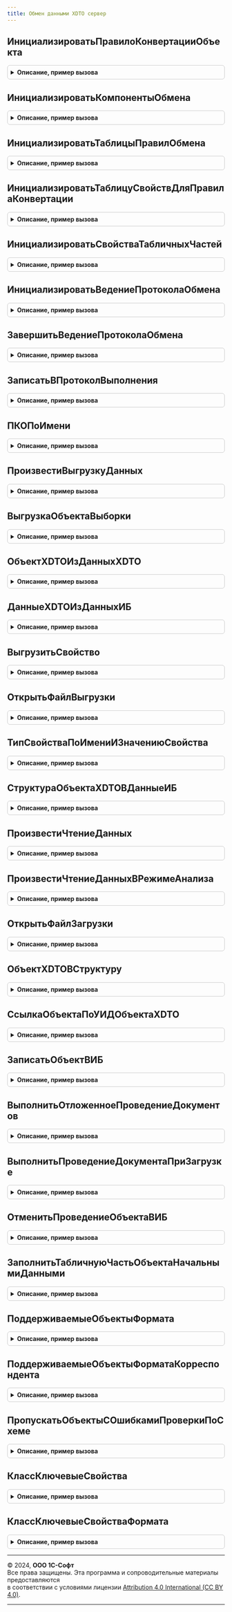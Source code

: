 ```yaml
---
title: Обмен данными XDTO сервер
---
```



## ИнициализироватьПравилоКонвертацииОбъекта
<details style="margin: 1em 0; padding: 0.5em; border: 1px solid #ccc; border-radius: 6px;">

<summary style="font-weight: bold; cursor: pointer;">Описание, пример вызова</summary>

```bsl

// Добавляет строку в таблицу правил конвертации и инициализирует значение в колонке "Свойства".
// Используется в модуле менеджера обмена при заполнении таблицы правил конвертации объектов.
//
// Параметры:
//  ПравилаКонвертации - см. КоллекцияПравилКонвертации
//
// Возвращаемое значение:
//  СтрокаТаблицыЗначений - строка таблицы правил конвертации.
//
Функция ИнициализироватьПравилоКонвертацииОбъекта(ПравилаКонвертации) Экспорт
```

Пример вызова
```bsl
Результат = ОбменДаннымиXDTOСервер.ИнициализироватьПравилоКонвертацииОбъекта(ПравилаКонвертации) 
```
</details>

## ИнициализироватьКомпонентыОбмена
<details style="margin: 1em 0; padding: 0.5em; border: 1px solid #ccc; border-radius: 6px;">

<summary style="font-weight: bold; cursor: pointer;">Описание, пример вызова</summary>

```bsl

// Инициализирует компоненты обмена.
//
// Параметры:
//  НаправлениеОбмена - Строка - направление выполнения обмена: "Отправка" | "Получение".
//
// Возвращаемое значение:
//   Структура - содержит компоненты обмена (правила обмена и параметры обмена):
//     * ВерсияФорматаОбмена - Строка - номер версии формата обмена.
//     * XMLСхема - Строка - пространство имен формата обмена.
//     * МенеджерОбмена - ОбщийМодуль - модуль с правилами конвертации.
//     * УзелКорреспондента - ПланОбменаСсылка - ссылка на узел плана обмена.
//     * УзелКорреспондентаОбъект - ПланОбменаОбъект - объект узла плана обмена.
//     * ВерсияФорматаМенеджераОбмена - Строка - номер версии формата модуля с правилами конвертации.
//     * НаправлениеОбмена - Строка - "Отправка" или "Получение".
//     * ЭтоОбменЧерезПланОбмена - Булево - признак выполнения обмена по плану обмена.
//     * ФлагОшибки - Булево - признак наличия ошибки при выполнении действия обмена.
//     * СтрокаСообщенияОбОшибке - Строка - описание ошибки при выполнении действия обмена.
//     * КлючСообщенияЖурналаРегистрации - Строка - имя события для записи информации об ошибках в журнал регистрации.
//     * ИспользоватьКвитирование - Булево - признак использования квитирования для удаления регистрации изменений.
//     * ВыгруженныеОбъекты - Массив из ЛюбаяСсылка - коллекция выгруженных объектов.
//     * НеВыгруженныеОбъекты - Массив из ЛюбаяСсылка - коллекция не выгруженных объектов.
//     * ВыгруженныеПоСсылкеОбъекты - Массив из ЛюбаяСсылка - коллекция объектов, выгруженных "по ссылке".
//     * ДокументыДляОтложенногоПроведения - ТаблицаЗначений - коллекция документов для отложенного проведения:
//       ** ДокументСсылка - ДокументСсылка - ссылка на документ.
//       ** ДатаДокумента - Дата - дата документа.
//     * ПоддерживаемыеОбъектыXDTO - Массив из Строка - коллекция идентификаторов объектов формата.
//     * ЗагруженныеОбъекты - ТаблицаЗначений - коллекция загруженных объектов:
//       ** ИмяОбработчика - Строка - имя обработчика.
//       ** Объект - СправочникОбъект
//                 - ДокументОбъект - загруженный объект.
//       ** Параметры - Произвольный - произвольные параметры.
//       ** СсылкаНаОбъект - ЛюбаяСсылка - ссылка на загруженный объект.
//     * ПравилаОбработкиДанных - см. ТаблицаПравилОбработкиДанных
//     * СостояниеОбменаДанными - Структура - описание состояния выполнения обмена:
//       ** УзелИнформационнойБазы - ПланОбменаСсылка - узел плана обмена.
//       ** ДействиеПриОбмене - ПеречислениеСсылка.ДействияПриОбмене - выполняемое действие.
//       ** ДатаНачала - Дата - дата начала выполнения действия.
//       ** ДатаОкончания - Дата - дата окончания выполнения действия.
//       ** РезультатВыполненияОбмена - ПеречислениеСсылка.РезультатыВыполненияОбмена
//                                    - Неопределено - результат
//           выполнения действия.
//     * ТаблицаДанныхЗаголовкаПакета - см. НоваяТаблицаДанныхЗаголовкаПакета
//
Функция ИнициализироватьКомпонентыОбмена(НаправлениеОбмена) Экспорт
```

Пример вызова
```bsl
Результат = ОбменДаннымиXDTOСервер.ИнициализироватьКомпонентыОбмена(НаправлениеОбмена) 
```
</details>

## ИнициализироватьТаблицыПравилОбмена
<details style="margin: 1em 0; padding: 0.5em; border: 1px solid #ccc; border-radius: 6px;">

<summary style="font-weight: bold; cursor: pointer;">Описание, пример вызова</summary>

```bsl

// Инициализирует таблицы значений с правилами обмена и помещает их в КомпонентыОбмена.
//
// Параметры:
//  КомпонентыОбмена - Структура - содержит все правила и параметры обмена.
//
Процедура ИнициализироватьТаблицыПравилОбмена(КомпонентыОбмена) Экспорт
```

Пример вызова
```bsl
ОбменДаннымиXDTOСервер.ИнициализироватьТаблицыПравилОбмена(КомпонентыОбмена) 
```
</details>

## ИнициализироватьТаблицуСвойствДляПравилаКонвертации
<details style="margin: 1em 0; padding: 0.5em; border: 1px solid #ccc; border-radius: 6px;">

<summary style="font-weight: bold; cursor: pointer;">Описание, пример вызова</summary>

```bsl

// Инициализирует таблицу значений для хранения правил конвертации свойств объекта.
//
// Возвращаемое значение:
//   ТаблицаЗначений - таблица для хранения правил конвертации свойств:
//     * СвойствоКонфигурации - Строка
//     * СвойствоФормата - Строка
//     * ПравилоКонвертацииСвойства - Строка
//     * ИспользуетсяАлгоритмКонвертации - Булево
//     * ОбработкаКлючевогоСвойства - Булево
//     * ОбработкаПоисковогоСвойства - Булево
//     * ИмяТЧ - Строка
//
Функция ИнициализироватьТаблицуСвойствДляПравилаКонвертации() Экспорт
```

Пример вызова
```bsl
Результат = ОбменДаннымиXDTOСервер.ИнициализироватьТаблицуСвойствДляПравилаКонвертации() 
```
</details>

## ИнициализироватьСвойстваТабличныхЧастей
<details style="margin: 1em 0; padding: 0.5em; border: 1px solid #ccc; border-radius: 6px;">

<summary style="font-weight: bold; cursor: pointer;">Описание, пример вызова</summary>

```bsl

// Заполняет колонку со свойствами табличных частей пустой таблицей значений с определенными колонками.
// Используется в текущем модуле, а также в модуле менеджера обмена при заполнении таблицы правил конвертации объектов.
//
// Параметры:
//  ПравилоКонвертации - СтрокаТаблицыЗначений - правило конвертации объектов.
//  ИмяКолонки - Строка - имя заполняемой колонки таблицы правил конвертации.
//
Процедура ИнициализироватьСвойстваТабличныхЧастей(ПравилоКонвертации, ИмяКолонки = "СвойстваТабличныхЧастей") Экспорт
```

Пример вызова
```bsl
ОбменДаннымиXDTOСервер.ИнициализироватьСвойстваТабличныхЧастей(ПравилоКонвертации, ИмяКолонки);
```
</details>

## ИнициализироватьВедениеПротоколаОбмена
<details style="margin: 1em 0; padding: 0.5em; border: 1px solid #ccc; border-radius: 6px;">

<summary style="font-weight: bold; cursor: pointer;">Описание, пример вызова</summary>

```bsl
// Создает объект для записи протокола обмена и помещает его в КомпонентыОбмена.
//
// Параметры:
//  КомпонентыОбмена        - Структура - содержит все правила и параметры обмена.
//  ИмяФайлаПротоколаОбмена - Строка - содержит полное имя файла протокола.
//
Процедура ИнициализироватьВедениеПротоколаОбмена(КомпонентыОбмена, ИмяФайлаПротоколаОбмена) Экспорт
```

Пример вызова
```bsl
ОбменДаннымиXDTOСервер.ИнициализироватьВедениеПротоколаОбмена(КомпонентыОбмена, ИмяФайлаПротоколаОбмена) 
```
</details>

## ЗавершитьВедениеПротоколаОбмена
<details style="margin: 1em 0; padding: 0.5em; border: 1px solid #ccc; border-radius: 6px;">

<summary style="font-weight: bold; cursor: pointer;">Описание, пример вызова</summary>

```bsl

// Завершает запись в протокол обмена.
//
// Параметры:
//  КомпонентыОбмена - Структура - содержит все правила и параметры обмена.
//
Процедура ЗавершитьВедениеПротоколаОбмена(КомпонентыОбмена) Экспорт
```

Пример вызова
```bsl
ОбменДаннымиXDTOСервер.ЗавершитьВедениеПротоколаОбмена(КомпонентыОбмена) 
```
</details>

## ЗаписатьВПротоколВыполнения
<details style="margin: 1em 0; padding: 0.5em; border: 1px solid #ccc; border-radius: 6px;">

<summary style="font-weight: bold; cursor: pointer;">Описание, пример вызова</summary>

```bsl

// Сохраняет в протокол выполнения (или выводит на экран) сообщения указанной структуры.
//
// Параметры:
//  КомпонентыОбмена - Структура - содержит все правила и параметры обмена.
//  КодОшибки        - Число
//                   - Строка
//                   - Структура - информация об ошибке.
//                       Число - код ошибки, см. ОбменДаннымиПовтИсп.СообщенияОбОшибках().
//                       Строка - описание ошибки:
//                       Структура - структура с кратким и подробным описанием ошибки:
//                         * КраткоеПредставлениеОшибки - описание ошибки для протокола (для пользователя).
//                         * ПодробноеПредставлениеОшибки - описание ошибки для журнала регистрации.
//                         * Уровень - УровеньЖурналаРегистрации - уровень важности ошибки.
//  СтруктураЗаписи   - Структура - структура записи протокола.
//  ВзвестиФлагОшибок - Булево - если истина, то - это сообщение об ошибке. Взводится ФлагОшибки.
//  Уровень           - Число - отступ слева, количество табуляций.
//  Выравнивание      - Число - отступ в тексте, для выравнивания текста выводимого в виде Ключ - Значение.
//  БезусловнаяЗаписьВПротоколОбмена - Булево - флаг безусловной записи информации в протокол.
//
// Возвращаемое значение:
//  Строка - текст ошибки, которая была записана в протокол.
//
Функция ЗаписатьВПротоколВыполнения(КомпонентыОбмена, Экспорт
```

Пример вызова
```bsl
Результат = ОбменДаннымиXDTOСервер.ЗаписатьВПротоколВыполнения(КомпонентыОбмена, );
```
</details>

## ПКОПоИмени
<details style="margin: 1em 0; padding: 0.5em; border: 1px solid #ccc; border-radius: 6px;">

<summary style="font-weight: bold; cursor: pointer;">Описание, пример вызова</summary>

```bsl
// Выполняет поиск правила конвертации объекта по имени.
//
// Параметры:
//  КомпонентыОбмена - Структура - содержит все правила и параметры обмена.
//  Имя              - Строка - имя правила.
//
// Возвращаемое значение:
//  СтрокаТаблицыЗначений - строка таблицы правил обмена, в которой содержится искомое правило.
//
Функция ПКОПоИмени(КомпонентыОбмена, Имя) Экспорт
```

Пример вызова
```bsl
Результат = ОбменДаннымиXDTOСервер.ПКОПоИмени(КомпонентыОбмена, Имя) 
```
</details>

## ПроизвестиВыгрузкуДанных
<details style="margin: 1em 0; padding: 0.5em; border: 1px solid #ccc; border-radius: 6px;">

<summary style="font-weight: bold; cursor: pointer;">Описание, пример вызова</summary>

```bsl

// Выполняет выгрузку данных в соответствии с правилами и параметрами обмена.
//
// Параметры:
//  КомпонентыОбмена - см. ИнициализироватьКомпонентыОбмена
//
Процедура ПроизвестиВыгрузкуДанных(КомпонентыОбмена) Экспорт
```

Пример вызова
```bsl
ОбменДаннымиXDTOСервер.ПроизвестиВыгрузкуДанных(КомпонентыОбмена) 
```
</details>

## ВыгрузкаОбъектаВыборки
<details style="margin: 1em 0; padding: 0.5em; border: 1px solid #ccc; border-radius: 6px;">

<summary style="font-weight: bold; cursor: pointer;">Описание, пример вызова</summary>

```bsl

// Выполняет выгрузку объекта информационной базы.
//
// Параметры:
//   КомпонентыОбмена - см. ОбменДаннымиXDTOСервер.ИнициализироватьКомпонентыОбмена
//   Объект           - ЛюбаяСсылка - ссылка на объект информационной базы.
//   ПравилоОбработки - СтрокаТаблицыЗначений - строка таблицы правил обработки данных,
//                      соответствующая правилу обработки типа выгружаемого объекта.
//                      Если параметр не задан, правило будет найдено по объекту метаданных выгружаемого объекта.
//
Процедура ВыгрузкаОбъектаВыборки(КомпонентыОбмена, Объект, ПравилоОбработки = Неопределено) Экспорт
```

Пример вызова
```bsl
ОбменДаннымиXDTOСервер.ВыгрузкаОбъектаВыборки(КомпонентыОбмена, Объект, ПравилоОбработки);
```
</details>

## ОбъектXDTOИзДанныхXDTO
<details style="margin: 1em 0; padding: 0.5em; border: 1px solid #ccc; border-radius: 6px;">

<summary style="font-weight: bold; cursor: pointer;">Описание, пример вызова</summary>

```bsl

// Выполняет преобразование структуры с данными в объект XDTO указанного типа в соответствии с правилами.
//
// Параметры:
//   КомпонентыОбмена - Структура - содержит все правила и параметры обмена.
//   Источник         - Структура - источник данных, которые необходимо преобразовать в объект XDTO.
//   ТипXDTO          - Строка - тип объекта или тип значения XDTO, к которому надо преобразовать данные.
//   СсылкиИзОбъекта  - Массив из ЛюбаяСсылка - содержит общий список выгруженных по ссылкам объектов.
//   ПроведеноЗаполнениеСвойств - Булево - параметр для определения заполненности общих составных свойств.
//   Расширения       - Структура - для служебного использования.
//
// Возвращаемое значение:
//   ОбъектXDTO - результат преобразования.
//
Функция ОбъектXDTOИзДанныхXDTO(КомпонентыОбмена, Знач Источник, Знач ТипXDTO, Экспорт
```

Пример вызова
```bsl
Результат = ОбменДаннымиXDTOСервер.ОбъектXDTOИзДанныхXDTO(КомпонентыОбмена, Источник, ТипXDTO, );
```
</details>

## ДанныеXDTOИзДанныхИБ
<details style="margin: 1em 0; padding: 0.5em; border: 1px solid #ccc; border-radius: 6px;">

<summary style="font-weight: bold; cursor: pointer;">Описание, пример вызова</summary>

```bsl

// Выполняет преобразование данных информационной базы в структуру с данными в соответствии с правилами.
//
// Параметры:
//   КомпонентыОбмена    - см. ИнициализироватьКомпонентыОбмена
//   Источник            - ЛюбаяСсылка - ссылка на выгружаемый объект информационной базы.
//   ПравилоКонвертации  - СтрокаТаблицыЗначений - строка таблицы правил конвертации объектов,
//                         в соответствии с которой выполняется преобразование.
//   СтекВыгрузки        - Массив из ЛюбаяСсылка - ссылки на выгружаемые объекты с учетом вложенности.
//
// Возвращаемое значение:
//   Структура - результат преобразования.
//
Функция ДанныеXDTOИзДанныхИБ(КомпонентыОбмена, Источник, Знач ПравилоКонвертации, СтекВыгрузки = Неопределено) Экспорт
```

Пример вызова
```bsl
Результат = ОбменДаннымиXDTOСервер.ДанныеXDTOИзДанныхИБ(КомпонентыОбмена, Источник, ПравилоКонвертации, СтекВыгрузки);
```
</details>

## ВыгрузитьСвойство
<details style="margin: 1em 0; padding: 0.5em; border: 1px solid #ccc; border-radius: 6px;">

<summary style="font-weight: bold; cursor: pointer;">Описание, пример вызова</summary>

```bsl

// Выгружает свойство объекта информационной базы в соответствии с правилами.
//
// Параметры:
//  КомпонентыОбмена   - Структура - содержит все правила и параметры обмена.
//  ДанныеИБ           - ЛюбаяСсылка - ссылка на выгружаемый объект информационной базы.
//  ПолучательСвойства - Структура - получатель данных типа Структура, в которой должно храниться значение выгруженного свойства.
//                     - СтрокаТаблицыЗначений.
//  ПКС                - СтрокаТаблицыЗначений - строка таблицы правил конвертации свойств, в соответствии с которой
//                                               выполняется преобразование.
//  СтекВыгрузки       - Массив из ЛюбаяСсылка - ссылки на выгружаемые объекты с учетом вложенности.
//  ЭтапВыгрузки       - Число - содержит информацию об этапе выгрузки:
//     1 - выгрузка до выполнения алгоритма ПриОтправкеДанных,
//     2 - выгрузка после выполнения алгоритма ПриОтправкеДанных.
//
Процедура ВыгрузитьСвойство(КомпонентыОбмена, ДанныеИБ, ПолучательСвойства, ПКС, СтекВыгрузки, ЭтапВыгрузки = 1) Экспорт
```

Пример вызова
```bsl
ОбменДаннымиXDTOСервер.ВыгрузитьСвойство(КомпонентыОбмена, ДанныеИБ, ПолучательСвойства, ПКС, СтекВыгрузки, ЭтапВыгрузки);
```
</details>

## ОткрытьФайлВыгрузки
<details style="margin: 1em 0; padding: 0.5em; border: 1px solid #ccc; border-radius: 6px;">

<summary style="font-weight: bold; cursor: pointer;">Описание, пример вызова</summary>

```bsl

// Открывает файл выгрузки данных, записывает заголовок файла в соответствие с форматом обмена.
//
// Параметры:
//  КомпонентыОбмена - Структура - содержит все правила и параметры обмена.
//  ИмяФайлаОбмена - Строка - имя файла обмена.
//
Процедура ОткрытьФайлВыгрузки(КомпонентыОбмена, ИмяФайлаОбмена = "") Экспорт
```

Пример вызова
```bsl
ОбменДаннымиXDTOСервер.ОткрытьФайлВыгрузки(КомпонентыОбмена, ИмяФайлаОбмена);
```
</details>

## ТипСвойстваПоИмениИЗначениюСвойства
<details style="margin: 1em 0; padding: 0.5em; border: 1px solid #ccc; border-radius: 6px;">

<summary style="font-weight: bold; cursor: pointer;">Описание, пример вызова</summary>

```bsl

// Определяет тип объекта формата перед конвертацией свойства
//
Процедура ТипСвойстваПоИмениИЗначениюСвойства(ТипXDTO, СвойствоНайдено, Свойство, ЗначениеСвойства, ТипСвойства) Экспорт
```

Пример вызова
```bsl
ОбменДаннымиXDTOСервер.ТипСвойстваПоИмениИЗначениюСвойства(ТипXDTO, СвойствоНайдено, Свойство, ЗначениеСвойства, ТипСвойства));
```
</details>

## СтруктураОбъектаXDTOВДанныеИБ
<details style="margin: 1em 0; padding: 0.5em; border: 1px solid #ccc; border-radius: 6px;">

<summary style="font-weight: bold; cursor: pointer;">Описание, пример вызова</summary>

```bsl

// Возвращает объект информационной базы, соответствующий полученным данным.
//
// Параметры:
//   КомпонентыОбмена - см. ОбменДаннымиXDTOСервер.ИнициализироватьКомпонентыОбмена
//   ДанныеXDTO       - Структура - структура, имитирующая объект XDTO.
//
//   ПравилоКонвертации - СтрокаТаблицыЗначений
//                      - Структура - параметры текущего правила конвертации:
//                        СтрокаТаблицыЗначений - строка таблицы правил конвертации объектов.
//                        Структура - описание правила конвертации объекта:
//                          * ПравилоКонвертации - СтрокаТаблицыЗначений - строка таблицы правил конвертации объектов.
//                                                 Обязательное свойство.
//                          * УдалятьСозданныеПоКлючевымСвойствам - Булево - признак необходимости удаления объектов,
//                                                                  созданных только по значениям ключевых свойств.
//                                                                  Необязательное свойство, по умолчанию Ложь.
//
//   Действие - Строка - определяет цель получения объекта ИБ:
//                       "ПолучитьСсылку" - идентификация объекта,
//                       "КонвертироватьИЗаписать" - полноценная загрузка объекта.
//
// Возвращаемое значение:
//   - Объект - объект ИБ, если передано действие "КонвертироватьИЗаписать",
//              либо если передано действие "ПолучитьСсылку" и в процессе ее получения был создан объект.
//   - ЛюбаяСсылка - ссылка на объект ИБ или пустая ссылка заданного типа, если было передано действие "ПолучитьСсылку"
//                   и в процессе ее получения объект не был создан.
//
Функция СтруктураОбъектаXDTOВДанныеИБ(КомпонентыОбмена, ДанныеXDTO, Знач ПравилоКонвертации, Действие = "КонвертироватьИЗаписать") Экспорт
```

Пример вызова
```bsl
Результат = ОбменДаннымиXDTOСервер.СтруктураОбъектаXDTOВДанныеИБ(КомпонентыОбмена, ДанныеXDTO, ПравилоКонвертации, Действие);
```
</details>

## ПроизвестиЧтениеДанных
<details style="margin: 1em 0; padding: 0.5em; border: 1px solid #ccc; border-radius: 6px;">

<summary style="font-weight: bold; cursor: pointer;">Описание, пример вызова</summary>

```bsl

// Выполняет чтение файла данных при загрузке.
//
// Параметры:
//  КомпонентыОбмена - см. ИнициализироватьКомпонентыОбмена
//  ТаблицыДляЗагрузки - ТаблицаЗначений - таблица, в которую следует загрузить данные (при интерактивном сопоставлении данных).
//
Процедура ПроизвестиЧтениеДанных(КомпонентыОбмена, ТаблицыДляЗагрузки = Неопределено) Экспорт
```

Пример вызова
```bsl
ОбменДаннымиXDTOСервер.ПроизвестиЧтениеДанных(КомпонентыОбмена, ТаблицыДляЗагрузки);
```
</details>

## ПроизвестиЧтениеДанныхВРежимеАнализа
<details style="margin: 1em 0; padding: 0.5em; border: 1px solid #ccc; border-radius: 6px;">

<summary style="font-weight: bold; cursor: pointer;">Описание, пример вызова</summary>

```bsl

// Выполняет чтение файла данных при загрузке в режиме анализа (при интерактивной синхронизации данных).
//
// Параметры:
//  КомпонентыОбмена - см. ИнициализироватьКомпонентыОбмена
//  ПараметрыАнализа - Структура - параметры интерактивной загрузки данных.
//
Процедура ПроизвестиЧтениеДанныхВРежимеАнализа(КомпонентыОбмена, ПараметрыАнализа = Неопределено) Экспорт
```

Пример вызова
```bsl
ОбменДаннымиXDTOСервер.ПроизвестиЧтениеДанныхВРежимеАнализа(КомпонентыОбмена, ПараметрыАнализа);
```
</details>

## ОткрытьФайлЗагрузки
<details style="margin: 1em 0; padding: 0.5em; border: 1px solid #ccc; border-radius: 6px;">

<summary style="font-weight: bold; cursor: pointer;">Описание, пример вызова</summary>

```bsl

// Открывает файл загрузки данных, записывает заголовок файла в соответствие с форматом обмена.
//
// Параметры:
//  КомпонентыОбмена - Структура - содержит все правила и параметры обмена.
//  ИмяФайлаОбмена - Строка - имя файла обмена.
//
Процедура ОткрытьФайлЗагрузки(КомпонентыОбмена, ИмяФайлаОбмена) Экспорт
```

Пример вызова
```bsl
ОбменДаннымиXDTOСервер.ОткрытьФайлЗагрузки(КомпонентыОбмена, ИмяФайлаОбмена) 
```
</details>

## ОбъектXDTOВСтруктуру
<details style="margin: 1em 0; padding: 0.5em; border: 1px solid #ccc; border-radius: 6px;">

<summary style="font-weight: bold; cursor: pointer;">Описание, пример вызова</summary>

```bsl

// Выполняет преобразование объекта XDTO в структуру с данными.
//
// Параметры:
//  ОбъектXDTO - ОбъектXDTO - значение, которое необходимо преобразовать.
//  КомпонентыОбмена - см. ИнициализироватьКомпонентыОбмена
//
// Возвращаемое значение:
//  Структура - структура, имитирующая объект XDTO.
//    Ключи структуры соответствуют свойствам объекта XDTO.
//    Значения соответствуют значениям свойств объекта XDTO.
//
Функция ОбъектXDTOВСтруктуру(ОбъектXDTO, КомпонентыОбмена) Экспорт
```

Пример вызова
```bsl
Результат = ОбменДаннымиXDTOСервер.ОбъектXDTOВСтруктуру(ОбъектXDTO, КомпонентыОбмена) 
```
</details>

## СсылкаОбъектаПоУИДОбъектаXDTO
<details style="margin: 1em 0; padding: 0.5em; border: 1px solid #ccc; border-radius: 6px;">

<summary style="font-weight: bold; cursor: pointer;">Описание, пример вызова</summary>

```bsl

// Преобразует строковое представление УИД в ссылку на объект текущей информационной базы.
// Сначала выполняется поиск УИД в регистре публичных идентификаторов.
// При удачном поиске возвращается ссылка из регистра, при неудачном
// возвращается либо ссылка с исходным УИД (если она еще не сопоставлена),
// либо выполняется генерация новой ссылки со случайным УИД.
// И в том и в другом случае в регистре публичных идентификаторов создается запись.
//
// Параметры:
//  УИДОбъектаXDTO       - Строка - уникальный идентификатор объекта XDTO, для которого необходимо
//                                  получить ссылку соответствующего объекта информационной базы.
//
//  ТипЗначенияОбъектаИБ - Тип - тип объекта информационной базы, которому должна соответствовать
//                               получаемая ссылка.
//
//  КомпонентыОбмена     - Структура - содержит все необходимые данные, инициализированные при начале
//                                     выполнения обмена (ПКО, ПКПД, ПОД и т.д.).
//
// Возвращаемое значение:
//   ЛюбаяСсылка - ссылка на объект информационной базы.
//
Функция СсылкаОбъектаПоУИДОбъектаXDTO(УИДОбъектаXDTO, ТипЗначенияОбъектаИБ, КомпонентыОбмена) Экспорт
```

Пример вызова
```bsl
Результат = ОбменДаннымиXDTOСервер.СсылкаОбъектаПоУИДОбъектаXDTO(УИДОбъектаXDTO, ТипЗначенияОбъектаИБ, КомпонентыОбмена) 
```
</details>

## ЗаписатьОбъектВИБ
<details style="margin: 1em 0; padding: 0.5em; border: 1px solid #ccc; border-radius: 6px;">

<summary style="font-weight: bold; cursor: pointer;">Описание, пример вызова</summary>

```bsl

// Записывает объект в информационную базу.
//
// Параметры:
//  КомпонентыОбмена - Структура - содержит все необходимые данные,
//                инициализированные при начале выполнения обмена (ПКО, ПКПД, ПОД и т.д.).
//  Объект - Произвольный - СправочникОбъект, ДокументОбъект и др записываемый объект.
//  Тип - Строка - тип объекта строкой.
//  ЗаписатьОбъект - Булево - переменная принимает значение Ложь если запись объекта не была выполнена.
//  ОтправкаНазад - Булево - служебный флаг для установки соответствующего параметра обмена данными объекта.
//  УникальныйИдентификаторСтрокой - Строка - уникальный идентификатор объекта в виде строки.
//
Процедура ЗаписатьОбъектВИБ(КомпонентыОбмена, Объект, Тип, ЗаписатьОбъект = Ложь, Знач ОтправкаНазад = Ложь, УникальныйИдентификаторСтрокой = "") Экспорт
```

Пример вызова
```bsl
ОбменДаннымиXDTOСервер.ЗаписатьОбъектВИБ(КомпонентыОбмена, Объект, Тип, ЗаписатьОбъект, ОтправкаНазад, УникальныйИдентификаторСтрокой);
```
</details>

## ВыполнитьОтложенноеПроведениеДокументов
<details style="margin: 1em 0; padding: 0.5em; border: 1px solid #ccc; border-radius: 6px;">

<summary style="font-weight: bold; cursor: pointer;">Описание, пример вызова</summary>

```bsl

// Выполняет отложенное проведение загруженных документов после загрузки всех данных.
//
// Параметры:
//  КомпонентыОбмена - Структура - содержит все правила и параметры обмена.
//
Процедура ВыполнитьОтложенноеПроведениеДокументов(КомпонентыОбмена) Экспорт
```

Пример вызова
```bsl
ОбменДаннымиXDTOСервер.ВыполнитьОтложенноеПроведениеДокументов(КомпонентыОбмена) 
```
</details>

## ВыполнитьПроведениеДокументаПриЗагрузке
<details style="margin: 1em 0; padding: 0.5em; border: 1px solid #ccc; border-radius: 6px;">

<summary style="font-weight: bold; cursor: pointer;">Описание, пример вызова</summary>

```bsl

// Выполняет проведение документа при его загрузке в информационную базу.
//
// Параметры:
//  КомпонентыОбмена                         - Структура - содержит все правила и параметры обмена.
//  Объект                                   - ДокументОбъект - загруженный документ.
//  РегистрироватьПроблемыВРезультатахОбмена - Булево - необходимо регистрировать проблемы.
//
Процедура ВыполнитьПроведениеДокументаПриЗагрузке( Экспорт
```

Пример вызова
```bsl
ОбменДаннымиXDTOСервер.ВыполнитьПроведениеДокументаПриЗагрузке();
```
</details>

## ОтменитьПроведениеОбъектаВИБ
<details style="margin: 1em 0; padding: 0.5em; border: 1px solid #ccc; border-radius: 6px;">

<summary style="font-weight: bold; cursor: pointer;">Описание, пример вызова</summary>

```bsl

// Отменяет проведение объекта в информационной базе.
//
// Параметры:
//  Объект      - ДокументОбъект - документ для отмены проведения.
//  Отправитель - ПланОбменаСсылка - ссылка на узел плана обмена, который является отправителем данных.
//  КомпонентыОбмена - см. ИнициализироватьКомпонентыОбмена
//
// Возвращаемое значение:
//   Булево - признак успешной отмены проведения.
//
Функция ОтменитьПроведениеОбъектаВИБ(Объект, Отправитель, КомпонентыОбмена = Неопределено) Экспорт
```

Пример вызова
```bsl
Результат = ОбменДаннымиXDTOСервер.ОтменитьПроведениеОбъектаВИБ(Объект, Отправитель, КомпонентыОбмена);
```
</details>

## ЗаполнитьТабличнуюЧастьОбъектаНачальнымиДанными
<details style="margin: 1em 0; padding: 0.5em; border: 1px solid #ccc; border-radius: 6px;">

<summary style="font-weight: bold; cursor: pointer;">Описание, пример вызова</summary>

```bsl

// Процедура заполняет табличную часть объекта с учетом предыдущей версии табличной части (до загрузки данных).
//
// Параметры:
//  ТабличнаяЧастьОбъектаПослеОбработки - ТабличнаяЧасть - табличная часть, которая содержит измененные данные.
//  ТабличнаяЧастьОбъектаДоОбработки    - ТаблицаЗначений - таблица значений, содержимое табличной части объекта до
//                                                          загрузки данных.
//  КлючевыеПоля                        - Строка - колонки, по которым происходит поиск строк в табличной части (строка через
//                                        запятую).
//  КолонкиДляВключения                 - Строка - другие колонки (кроме ключевых), значения которых должны измениться (строка
//                                        через запятую).
//  КолонкиДляИсключения                - Строка - колонки, значения которых не должны измениться (строка через запятую).
//
Процедура ЗаполнитьТабличнуюЧастьОбъектаНачальнымиДанными( Экспорт
```

Пример вызова
```bsl
ОбменДаннымиXDTOСервер.ЗаполнитьТабличнуюЧастьОбъектаНачальнымиДанными();
```
</details>

## ПоддерживаемыеОбъектыФормата
<details style="margin: 1em 0; padding: 0.5em; border: 1px solid #ccc; border-radius: 6px;">

<summary style="font-weight: bold; cursor: pointer;">Описание, пример вызова</summary>

```bsl

// Возвращает таблицу поддерживаемых в обмене объектов формата для указанного плана обмена.
// Перечень формируется на основании правил обмена из модулей менеджера обмена по соответствующим версиям.
//
// Параметры:
//  ИмяПланаОбмена - Строка - имя плана обмена XDTO.
//  Режим          - Строка - вид запрашиваемой информации: "Отправка" | "Получение" | "ОтправкаПолучение".
//                            "Отправка" - будут возвращены все объекты, для которых поддерживается отправка;
//                            "Получение" - будут возвращены все объекты, для которых поддерживается получение;
//                            "ОтправкаПолучение" - будут возвращены все поддерживаемые объекты.
//                            По умолчанию "ОтправкаПолучение".
//  УзелОбмена     - ПланОбменаСсылка
//                 - Неопределено - узел плана обмена, соответствующий корреспонденту.
//
// Возвращаемое значение:
//  ТаблицаЗначений - состав поддерживаемых объектов формата в разрезе версий:
//    * Версия    - Строка - версия формата, например, "1.5".
//    * Объект    - Строка - имя объекта формата, например, "Справочник.Номенклатура".
//    * Отправка  - Булево - признак поддержки отправки данного объекта формата.
//    * Получение - Булево - признак поддержки получения данного объекта формата.
//
Функция ПоддерживаемыеОбъектыФормата(ИмяПланаОбмена, Режим = "ОтправкаПолучение", УзелОбмена = Неопределено) Экспорт
```

Пример вызова
```bsl
Результат = ОбменДаннымиXDTOСервер.ПоддерживаемыеОбъектыФормата(ИмяПланаОбмена, Режим, УзелОбмена);
```
</details>

## ПоддерживаемыеОбъектыФорматаКорреспондента
<details style="margin: 1em 0; padding: 0.5em; border: 1px solid #ccc; border-radius: 6px;">

<summary style="font-weight: bold; cursor: pointer;">Описание, пример вызова</summary>

```bsl

// Возвращает таблицу поддерживаемых в обмене объектов формата для указанного корреспондента.
//
// Параметры:
//  УзелОбмена - ПланОбменаСсылка - узел плана обмена XDTO соответствующего корреспондента.
//  Режим          - Строка - вид запрашиваемой информации: "Отправка" | "Получение" | "ОтправкаПолучение".
//                            "Отправка" - будут возвращены все объекты, для которых поддерживается отправка;
//                            "Получение" - будут возвращены все объекты, для которых поддерживается получение;
//                            "ОтправкаПолучение" - будут возвращены все поддерживаемые объекты.
//                            По умолчанию "ОтправкаПолучение".
//
// Возвращаемое значение:
//  ТаблицаЗначений - состав поддерживаемых объектов формата в разрезе версий:
//    * Версия    - Строка - версия формата, например, "1.5".
//    * Объект    - Строка - имя объекта формата, например, "Справочник.Номенклатура".
//    * Отправка  - Булево - признак поддержки корреспондентом отправки данного объекта формата.
//    * Получение - Булево - признак поддержки корреспондентом получения данного объекта формата.
//
Функция ПоддерживаемыеОбъектыФорматаКорреспондента(УзелОбмена, Режим = "ОтправкаПолучение") Экспорт
```

Пример вызова
```bsl
Результат = ОбменДаннымиXDTOСервер.ПоддерживаемыеОбъектыФорматаКорреспондента(УзелОбмена, Режим);
```
</details>

## ПропускатьОбъектыСОшибкамиПроверкиПоСхеме
<details style="margin: 1em 0; padding: 0.5em; border: 1px solid #ccc; border-radius: 6px;">

<summary style="font-weight: bold; cursor: pointer;">Описание, пример вызова</summary>

```bsl

// Возвращает признак режима пропуска при выгрузке объектов формата, не прошедших проверку по схеме.
// Может быть использована для установки нового значения режима.
//
// Параметры:
//   УзелИнформационнойБазы - ПланОбменаСсылка - узел плана обмена, соответствующий корреспонденту.
//   НовоеЗначение - Булево
//                 - Неопределено - новое значение режима для установки.
//                                  Если Неопределено, то значение режима не изменяется.
//
// Возвращаемое значение:
//   Булево - Истина, если при отправке данных необходимо пропускать объекты формата.
//
Функция ПропускатьОбъектыСОшибкамиПроверкиПоСхеме(УзелИнформационнойБазы, НовоеЗначение = Неопределено) Экспорт
```

Пример вызова
```bsl
Результат = ОбменДаннымиXDTOСервер.ПропускатьОбъектыСОшибкамиПроверкиПоСхеме(УзелИнформационнойБазы, НовоеЗначение);
```
</details>

## КлассКлючевыеСвойства
<details style="margin: 1em 0; padding: 0.5em; border: 1px solid #ccc; border-radius: 6px;">

<summary style="font-weight: bold; cursor: pointer;">Описание, пример вызова</summary>

```bsl

// Возвращает имя свойства, которое содержит ключевые свойства объекта
//
// Возвращаемое значение:
//   Строка - "КлючевыеСвойства".
//
Функция КлассКлючевыеСвойства() Экспорт
```

Пример вызова
```bsl
Результат = ОбменДаннымиXDTOСервер.КлассКлючевыеСвойства() 
```
</details>

## КлассКлючевыеСвойстваФормата
<details style="margin: 1em 0; padding: 0.5em; border: 1px solid #ccc; border-radius: 6px;">

<summary style="font-weight: bold; cursor: pointer;">Описание, пример вызова</summary>

```bsl

// Возвращает имя свойства, которое содержит ключевые свойства объекта пакета XDTO
//
// Возвращаемое значение:
//   Строка - "КлючевыеСвойства".
//
Функция КлассКлючевыеСвойстваФормата() Экспорт
```

Пример вызова
```bsl
Результат = ОбменДаннымиXDTOСервер.КлассКлючевыеСвойстваФормата() 
```
</details>

---

© 2024, **ООО 1С-Софт**  
Все права защищены. Эта программа и сопроводительные материалы предоставляются  
в соответствии с условиями лицензии [Attribution 4.0 International (CC BY 4.0)](https://creativecommons.org/licenses/by/4.0/legalcode).

---

